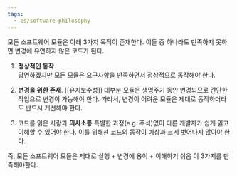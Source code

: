 ```yaml
---
tags:
  - cs/software-philosophy
---
```


모든 소프트웨어 모듈은 아래 3가지 목적이 존재한다. 이들 중 하나라도 만족하지 못하면 변경에 유연하지 않은 코드가 된다.

1. **정상적인 동작**  
    당연하겠지만 모든 모듈은 요구사항을 만족하면서 정상적으로 동작해야 한다.
    
2. **변경을 위한 존재**. [[유지보수성]]
    대부분 모듈은 생명주기 동안 변경되므로 간단한 작업으로 변경이 가능해야 한다. 따라서, 변경이 어려운 모듈은 제대로 동작하더라도 반드시 개선해야 한다.
    
3. 코드를 읽은 사람과 **의사소통**
    특별한 과정(e.g. 주석)없이 다른 개발자가 쉽게 읽고 이해할 수 있어야 한다. 이를 위해선 코드의 동작이 예상과 크게 벗어나지 않아야 한다.
    

즉, 모든 소프트웨어 모듈은 제대로 실행 + 변경에 용이 + 이해하기 쉬움 이 3가지를 만족해야한다.